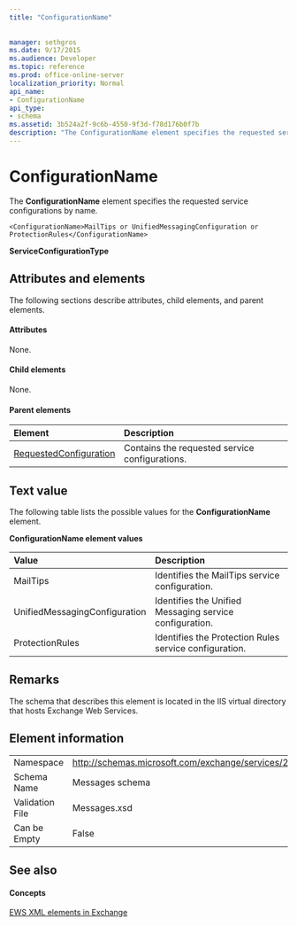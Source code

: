 ```yaml
---
title: "ConfigurationName"
 
 
manager: sethgros
ms.date: 9/17/2015
ms.audience: Developer
ms.topic: reference
ms.prod: office-online-server
localization_priority: Normal
api_name:
- ConfigurationName
api_type:
- schema
ms.assetid: 3b524a2f-9c6b-4550-9f3d-f78d176b0f7b
description: "The ConfigurationName element specifies the requested service configurations by name."
---
```


# ConfigurationName

The **ConfigurationName** element specifies the requested service configurations by name. 
  
```
<ConfigurationName>MailTips or UnifiedMessagingConfiguration or ProtectionRules</ConfigurationName>
```

 **ServiceConfigurationType**
## Attributes and elements

The following sections describe attributes, child elements, and parent elements.
  
#### Attributes

None.
  
#### Child elements

None.
  
#### Parent elements

|**Element**|**Description**|
|:-----|:-----|
|[RequestedConfiguration](requestedconfiguration.md) <br/> |Contains the requested service configurations.  <br/> |
   
## Text value

The following table lists the possible values for the **ConfigurationName** element. 
  
**ConfigurationName element values**

|**Value**|**Description**|
|:-----|:-----|
|MailTips  <br/> |Identifies the MailTips service configuration.  <br/> |
|UnifiedMessagingConfiguration  <br/> |Identifies the Unified Messaging service configuration.  <br/> |
|ProtectionRules  <br/> |Identifies the Protection Rules service configuration.  <br/> |
   
## Remarks

The schema that describes this element is located in the IIS virtual directory that hosts Exchange Web Services.
  
## Element information

|||
|:-----|:-----|
|Namespace  <br/> |http://schemas.microsoft.com/exchange/services/2006/messages  <br/> |
|Schema Name  <br/> |Messages schema  <br/> |
|Validation File  <br/> |Messages.xsd  <br/> |
|Can be Empty  <br/> |False  <br/> |
   
## See also

#### Concepts

[EWS XML elements in Exchange](ews-xml-elements-in-exchange.md)

